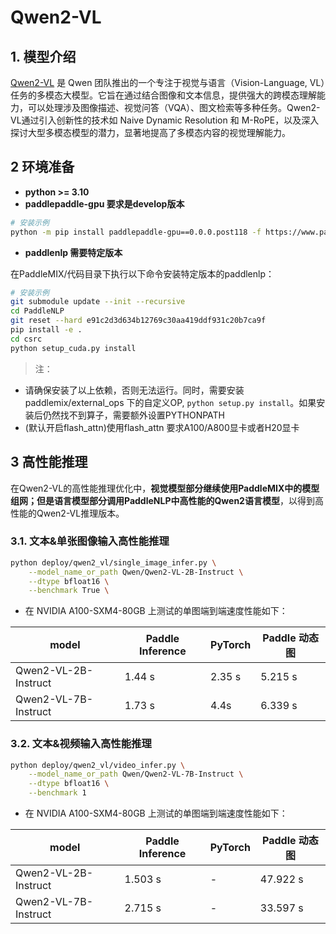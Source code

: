 # Qwen2-VL

## 1. 模型介绍

[Qwen2-VL](https://qwenlm.github.io/blog/qwen2-vl/) 是 Qwen 团队推出的一个专注于视觉与语言（Vision-Language, VL）任务的多模态大模型。它旨在通过结合图像和文本信息，提供强大的跨模态理解能力，可以处理涉及图像描述、视觉问答（VQA）、图文检索等多种任务。Qwen2-VL通过引入创新性的技术如 Naive Dynamic Resolution 和 M-RoPE，以及深入探讨大型多模态模型的潜力，显著地提高了多模态内容的视觉理解能力。

## 2 环境准备

- **python >= 3.10**
- **paddlepaddle-gpu 要求是develop版本**
```bash
# 安装示例
python -m pip install paddlepaddle-gpu==0.0.0.post118 -f https://www.paddlepaddle.org.cn/whl/linux/gpu/develop.html
```

- **paddlenlp 需要特定版本**

在PaddleMIX/代码目录下执行以下命令安装特定版本的paddlenlp：
```bash
# 安装示例
git submodule update --init --recursive
cd PaddleNLP
git reset --hard e91c2d3d634b12769c30aa419ddf931c20b7ca9f
pip install -e .
cd csrc
python setup_cuda.py install
```

> 注：
* 请确保安装了以上依赖，否则无法运行。同时，需要安装 paddlemix/external_ops 下的自定义OP, `python setup.py install`。如果安装后仍然找不到算子，需要额外设置PYTHONPATH
* (默认开启flash_attn)使用flash_attn 要求A100/A800显卡或者H20显卡

## 3 高性能推理

在Qwen2-VL的高性能推理优化中，**视觉模型部分继续使用PaddleMIX中的模型组网；但是语言模型部分调用PaddleNLP中高性能的Qwen2语言模型**，以得到高性能的Qwen2-VL推理版本。

### 3.1. 文本&单张图像输入高性能推理
```bash
python deploy/qwen2_vl/single_image_infer.py \
    --model_name_or_path Qwen/Qwen2-VL-2B-Instruct \
    --dtype bfloat16 \
    --benchmark True \
```

- 在 NVIDIA A100-SXM4-80GB 上测试的单图端到端速度性能如下：

| model                  | Paddle Inference|    PyTorch   | Paddle 动态图 |
| ---------------------- | --------------- | ------------ | ------------ |
| Qwen2-VL-2B-Instruct   |      1.44 s     |     2.35 s   |    5.215 s   |
| Qwen2-VL-7B-Instruct   |      1.73 s     |      4.4s    |    6.339 s   |


### 3.2. 文本&视频输入高性能推理
```bash
python deploy/qwen2_vl/video_infer.py \
    --model_name_or_path Qwen/Qwen2-VL-7B-Instruct \
    --dtype bfloat16 \
    --benchmark 1
```

- 在 NVIDIA A100-SXM4-80GB 上测试的单图端到端速度性能如下：

| model                  | Paddle Inference|    PyTorch   | Paddle 动态图 |
| ---------------------- | --------------- | ------------ | ------------ |
| Qwen2-VL-2B-Instruct   |      1.503 s    |       -      |    47.922 s  |
| Qwen2-VL-7B-Instruct   |      2.715 s    |       -      |    33.597 s  |

